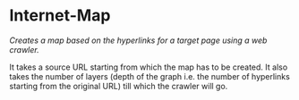 # Internet-Map

*Creates a map based on the hyperlinks for a target page using a web crawler.*

It takes a source URL starting from which the map has to be created. It also takes the number of layers (depth of the graph i.e. the number of hyperlinks starting from the original URL) till which the crawler will go.
